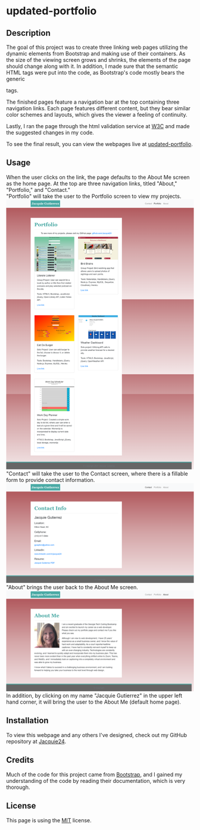 # updated-portfolio

## Description
The goal of this project was to create three linking web pages utilizing the dynamic elements from Bootstrap and making use of their containers.  As the size of the viewing screen grows and shrinks, the elements of the page should change along with it.  In addition, I made sure that the semantic HTML tags were put into the code, as Bootstrap's code mostly bears the generic <div> tags.  

The finished pages feature a navigation bar at the top containing three navigation links.  Each page features different content, but they bear similar color schemes and layouts, which gives the viewer a feeling of continuity.

Lastly, I ran the page through the html validation service at [W3C](https://validator.w3.org/) and made the suggested changes in my code.

To see the final result, you can view the webpages live at [updated-portfolio](https://jacquie24.github.io/updated-portfolio/).

## Usage
When the user clicks on the link, the page defaults to the About Me screen as the home page.  At the top are three navigation links, titled "About," "Portfolio," and "Contact."  
"Portfolio" will take the user to the Portfolio screen to view my projects.![Portfolio page](/assets/imgs/portfolio-page.png) 
"Contact" will take the user to the Contact screen, where there is a fillable form to provide contact information. ![Contact](./assets/imgs/Contact.png)
"About" brings the user back to the About Me screen.  ![About](./assets/imgs/About.png)
In addition, by clicking on my name "Jacquie Gutierrez" in the upper left hand corner, it will bring the user to the About Me (default home page).

## Installation
To view this webpage and any others I've designed, check out my GitHub repository at [Jacquie24](https://github.com/Jacquie24?tab=repositories).  

## Credits
Much of the code for this project came from [Bootstrap](https://getbootstrap.com/), and I gained my understanding of the code by reading their documentation, which is very thorough.


## License
This page is using the [MIT](assets/license.txt) license.


